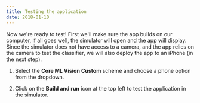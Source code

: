 ```yaml
---
title: Testing the application
date: 2018-01-10
---
```

Now we're ready to test! First we'll make sure the app builds on our computer, if all goes well, the simulator will open and the app will display. Since the simulator does not have access to a camera, and the app relies on the camera to test the classifier, we will also deploy the app to an iPhone (in the next step).

1. Select the **Core ML Vision Custom** scheme and choose a phone option from the dropdown.

1. Click on the **Build and run** icon at the top left to test the application in the simulator.

